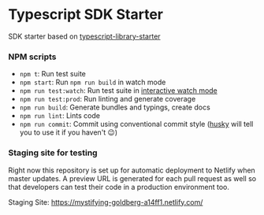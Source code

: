 # Typescript SDK Starter

SDK starter based on [typescript-library-starter](https://github.com/alexjoverm/typescript-library-starter)

### NPM scripts

- `npm t`: Run test suite
- `npm start`: Run `npm run build` in watch mode
- `npm run test:watch`: Run test suite in [interactive watch mode](http://facebook.github.io/jest/docs/cli.html#watch)
- `npm run test:prod`: Run linting and generate coverage
- `npm run build`: Generate bundles and typings, create docs
- `npm run lint`: Lints code
- `npm run commit`: Commit using conventional commit style ([husky](https://github.com/typicode/husky) will tell you to use it if you haven't :wink:)

### Staging site for testing

Right now this repository is set up for automatic deployment to Netlify when master updates. A preview URL is generated for each pull request as well so that developers can test their code in a production environment too.

Staging Site: https://mystifying-goldberg-a14ff1.netlify.com/
